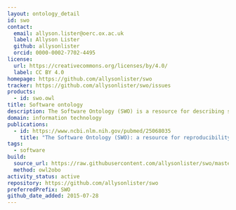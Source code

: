 ```yaml
---
layout: ontology_detail
id: swo
contact:
  email: allyson.lister@oerc.ox.ac.uk
  label: Allyson Lister
  github: allysonlister
  orcid: 0000-0002-7702-4495
license:
  url: https://creativecommons.org/licenses/by/4.0/
  label: CC BY 4.0
homepage: https://github.com/allysonlister/swo
tracker: https://github.com/allysonlister/swo/issues
products:
  - id: swo.owl
title: Software ontology
description: The Software Ontology (SWO) is a resource for describing software tools, their types, tasks, versions, provenance and associated data. It contains detailed information on licensing and formats as well as software applications themselves, mainly (but not limited) to the bioinformatics community.
domain: information technology
publications:
  - id: https://www.ncbi.nlm.nih.gov/pubmed/25068035
    title: "The Software Ontology (SWO): a resource for reproducibility in biomedical data analysis, curation and digital preservation"
tags:
  - software
build:
  source_url: https://raw.githubusercontent.com/allysonlister/swo/master/release/swo_inferred.owl
  method: owl2obo
activity_status: active
repository: https://github.com/allysonlister/swo
preferredPrefix: SWO
github_date_added: 2015-07-28
---
```

